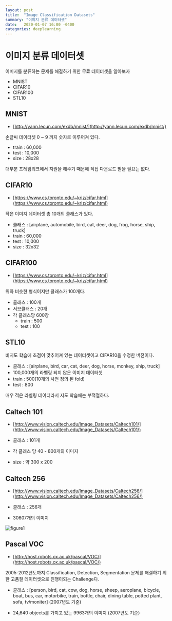 ```yaml
---
layout: post
title:  "Image Classification Datasets"
summary: "이미지 분류 데이터셋"
date:   2020-01-07 16:00 -0400
categories: deeplearning
---
```


# 이미지 분류 데이터셋

이미지를 분류하는 문제를 해결하기 위한 무료 데이터셋을 알아보자

- MNIST
- CIFAR10
- CIFAR100
- STL10

## MNIST

- [http://yann.lecun.com/exdb/mnist/](http://yann.lecun.com/exdb/mnist/)

손글씨 데이터셋 0 ~ 9 까지 숫자로 이루어져 있다.

 - train : 60,000
 - test : 10,000
 - size : 28x28

대부분 프레임워크에서 지원을 해주기 때문에 직접 다운로드 받을 필요는 없다.

## CIFAR10

- [https://www.cs.toronto.edu/~kriz/cifar.html](https://www.cs.toronto.edu/~kriz/cifar.html)

작은 이미지 데이터셋 총 10개의 클래스가 있다.

- 클래스 : [airplane, automobile, bird, cat, deer, dog, frog, horse, ship, truck]
- train : 60,000
- test : 10,000
- size : 32x32

## CIFAR100

- [https://www.cs.toronto.edu/~kriz/cifar.html](https://www.cs.toronto.edu/~kriz/cifar.html)

위와 비슷한 형식이지만 클래스가 100개다.

- 클래스 : 100개
- 서브클래스 : 20개
- 각 클래스당 600장
  + train : 500
  + test : 100


## STL10

비지도 학습에 초점이 맞추어져 있는 데이터셋이고 CIFAR10을 수정한 버전이다.

- 클래스 : [airplane, bird, car, cat, deer, dog, horse, monkey, ship, truck]
- 100,000개의 라벨링 되지 않은 이미지 데이터셋
- train : 500(10개의 사전 정의 된 fold)
- test : 800

매우 적은 라벨링 데이터라서 지도 학습에는 부적절하다.

## Caltech 101

- [http://www.vision.caltech.edu/Image_Datasets/Caltech101/](http://www.vision.caltech.edu/Image_Datasets/Caltech101/)

- 클래스 : 101개
- 각 클래스 당 40 - 800개의 이미지
- size : 약 300 x 200

## Caltech 256

- [http://www.vision.caltech.edu/Image_Datasets/Caltech256/](http://www.vision.caltech.edu/Image_Datasets/Caltech256/)

- 클래스 : 256개
- 30607개의 이미지



![figure1](https://github.com/jjeamin/jjeamin.github.io/raw/master/_posts/post_img/datasets/figure1.PNG)



## Pascal VOC

- [http://host.robots.ox.ac.uk/pascal/VOC/](http://host.robots.ox.ac.uk/pascal/VOC/)

2005-2012년도까지 Classification, Detection, Segmentation 문제를 해결하기 위한 고품질 데이터셋으로 진행이되는 Challenge다.

- 클래스 : [person, bird, cat, cow, dog, horse, sheep, aeroplane, bicycle, boat, bus, car, motorbike, train, bottle, chair, dining table, potted plant, sofa, tv/moniter]
(2007년도 기준)

- 24,640 objects를 가지고 있는 9963개의 이미지 (2007년도 기준)
